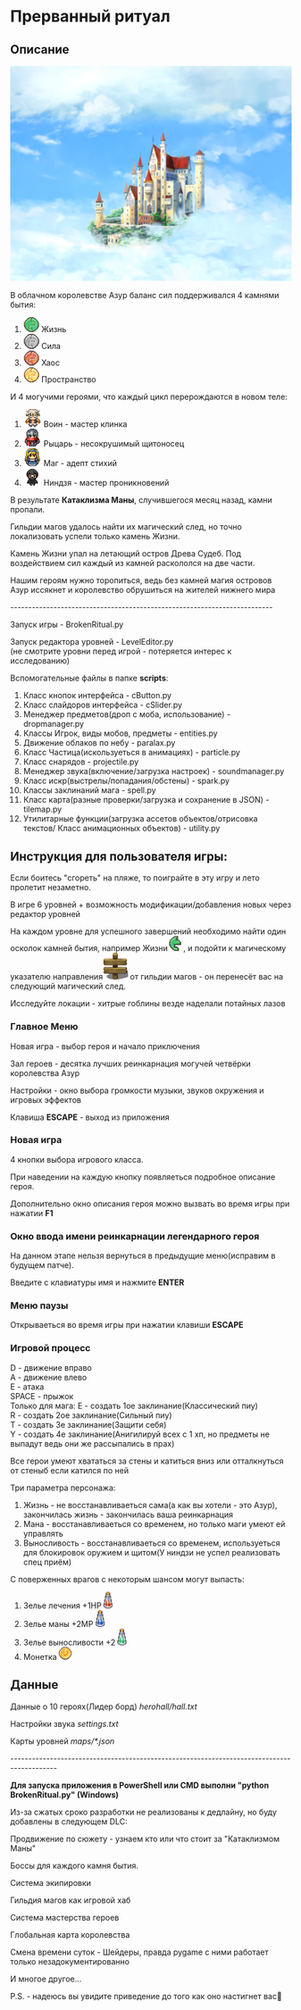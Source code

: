 <h1>Прерванный ритуал</h1>
<h2>Описание</h2>
<img src="img/pano/Title_Castle_Cloud.png">
<p>
В облачном королевстве Азур баланс сил поддерживался 4 камнями бытия:
<ol>
    <li><img src="img/quests/green/green_full/idle/green_full.png">   Жизнь</li>
    <li><img src="img/quests/stone/stone_full/idle/stone_full.png">   Сила</li>
    <li><img src="img/quests/brick/brick_full/idle/brick_full.png">   Хаос</li>
    <li><img src="img/quests/desert/desert_full/idle/desert_full.png">   Пространство</li>
</ol>
И 4 могучими героями, что каждый цикл перерождаются в новом теле:
<ol>
    <li><img src="img/characters/0/idle/0.png">   Воин - мастер клинка</li>
    <li><img src="img/characters/1/idle/0.png">   Рыцарь - несокрушимый щитоносец</li>
    <li><img src="img/characters/2/idle/0.png">   Маг - адепт стихий</li>
    <li><img src="img/characters/3/idle/0.png"> Ниндзя - мастер проникновений</li>
</ol>
В результате <strong>Катаклизма Маны</strong>, случившегося месяц назад, камни пропали.</p>
<p>Гильдии магов удалось найти их магический след, но точно локализовать успели только камень Жизни.</p>
<p>Камень Жизни упал на летающий остров Древа Судеб. Под воздействием сил каждый из камней раскололся на две части.</p>
<p>Нашим героям нужно торопиться, ведь без камней магия островов Азур иссякнет и королевство обрушиться на жителей нижнего мира</p>
-------------------------------------------------------------------------
<p>Запуск игры - BrokenRitual.py</p>
<p>Запуск редактора уровней - LevelEditor.py<br>(не смотрите уровни перед игрой - потеряется интерес к исследованию)</p>
Вспомогательные файлы в папке <strong>scripts</strong>:
<ol>
    <li>Класс кнопок интерфейса - cButton.py</li>
    <li>Класс слайдоров интерфейса - cSlider.py</li>
    <li>Менеджер предметов(дроп с моба, использование) - dropmanager.py</li> 
    <li>Классы Игрок, виды мобов, предметы - entities.py</li>
    <li>Движение облаков по небу - paralax.py</li>
    <li>Класс Частица(искользуеться в анимациях) - particle.py</li>
    <li>Класс снарядов - projectile.py</li> 
    <li>Менеджер звука(включение/загрузка настроек) - soundmanager.py</li> 
    <li>Класс искр(выстрелы/попадания/обстены) - spark.py</li>
    <li>Классы заклинаний мага - spell.py</li>
    <li>Класс карта(разные проверки/загрузка и сохранение в JSON) - tilemap.py</li> 
    <li>Утилитарные функции(загрузка ассетов объектов/отрисовка текстов/ Класс анимационных объектов) - utility.py</li> 
</ol>
<h2>Инструкция для пользователя игры:</h2>
<p>Если боитесь "сгореть" на пляже, то поиграйте в эту игру и лето пролетит незаметно.</p>
<p>В игре 6 уровней + возможность модификации/добавления новых через редактор уровней</p>
<p>На каждом уровне для успешного завершений необходимо найти один осколок камней бытия, например Жизни<img src="img/quests/green/green_l/idle/green_l.png">, и подойти к магическому указателю направления<img src="img/tiles/exit/exit.png"> от гильдии магов - он перенесёт вас на следующий магический след.</p>
<p>Исследуйте локации - хитрые гоблины везде наделали потайных лазов</p>
<h3> Главное Меню</h3>
<p>Новая игра - выбор героя и начало приключения</p>
<p>Зал героев - десятка лучших реинкарнация могучей четвёрки королевства Азур</p>
<p>Настройки - окно выбора громкости музыки, звуков окружения и игровых эффектов</p>
<p>Клавиша <STRONG>ESCAPE</STRONG> - выход из приложения</p>
<h3> Новая игра</h3>
<p>4 кнопки выбора игрового класса.</p>
<p>При наведении на каждую кнопку появляеться подробное описание героя.</p>
<p>Дополнительно окно описания героя можно вызвать во время игры при нажатии <strong>F1</strong></p>
<h3>Окно ввода имени реинкарнации легендарного героя</h3>
<p>На данном этапе нельзя вернуться в предыдущие меню(исправим в будущем патче).</p>
<p>Введите с клавиатуры имя и нажмите <strong>ENTER</strong></p>
<h3>Меню паузы</h3>
<p>Открываеться во время игры при нажатии клавиши <strong>ESCAPE</strong></p>
<h3>Игровой процесс</h3>
<p>D -  движение вправо<br>
    A -  движение влево<br>
    E -  атака<br>
    SPACE - прыжок<br>
Только для мага:
    E - создать 1ое заклинание(Классический пиу)<br>
    R - создать 2ое заклинание(Сильный пиу)<br>
    T - создать 3е заклинание(Защити себя)<br>
    Y - создать 4е заклинаниe(Анигилируй всех с 1 хп, но предметы не выпадут ведь они же рассыпались в прах)
</p>
<p>Все герои умеют хвататься за стены и катиться вниз или отталкнуться от стеныб если катился по ней</p>
<p>Три параметра персонажа:</p>
<ol>
<li>Жизнь - не восстанавливаеться сама(а как вы хотели - это Азур), закончилась жизнь - закончилась ваша реинкарнация</li>
<li>Мана - восстанавливаеться со временем, но только маги умеют ей управлять</li>
<li>Выносливость - восстанавливаеться со временем, используеться для блокировок оружием и щитом(У ниндзи не успел реализовать спец приём)</li>
</ol>
<p>С поверженных врагов с некоторым шансом могут выпасть:</p>
<ol>
<li>Зелье лечения +1HP <img src="img/items/lifep/idle/life0.png"></li>
<li>Зелье маны +2MP <img src="img/items/manap/idle/mana0.png"></li>
<li>Зелье выносливости +2 <img src="img/items/endurancep/idle/endurance_p1.png"></li>
<li>Монетка <img src="img/items/coin/idle/coin0.png"></li>
</ol>
<h2>Данные</h2>
<p>Данные о 10 героях(Лидер борд) <i>herohall/hall.txt</i></p>
<p>Настройки звука <i>settings.txt</i></p>
<p>Карты уровней <i>maps/*.json</i></p>
-------------------------------------------------------------------------------------------
<p><strong>Для запуска приложения в PowerShell или CMD выполни "python BrokenRitual.py" (Windows)</strong></p>
<p>Из-за сжатых сроко разработки не реализованы к дедлайну, но буду добавлены в следующем DLC:</p>
<p>Продвижение по сюжету - узнаем кто или что стоит за "Катаклизмом Маны"</p>
<p>Боссы для каждого камня бытия.</p>
<p>Система экипировки</p>
<p>Гильдия магов как игровой хаб</p>
<p>Система мастерства героев</p>
<p>Глобальная карта королевства</p>
<p>Смена времени суток - Шейдеры, правда pygame с ними работает только незадокументированно</p>
<p>И многое другое...</p>
<p>P.S. - надеюсь вы увидите приведение до того как оно настигнет вас🤭</p>

